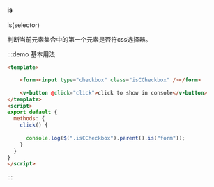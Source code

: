 #### is

is(selector)

判断当前元素集合中的第一个元素是否符css选择器。

:::demo 基本用法
```html
<template>

    <form><input type="checkbox" class="isCCheckbox" /></form>
    
    <v-button @click="click">click to show in console</v-button>
</template>
<script>
export default {
  methods: {
    click() {
      
      console.log($(".isCCheckbox").parent().is("form"));
    }
  }
}
</script>
```
:::
